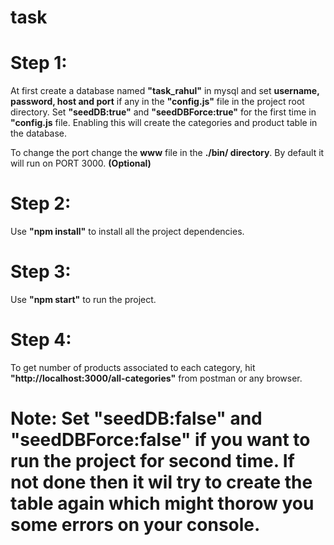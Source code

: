 # task
# Step 1:
At first create a database named **"task_rahul"** in mysql and 
set **username, password, host and port** if any in the **"config.js"** file in the project root directory.
Set **"seedDB:true"** and **"seedDBForce:true"** for the first time in **"config.js** file. Enabling this will create the categories and product table in the database.

To change the port change the **www** file in the **./bin/ directory**. By default it will run on PORT 3000. **(Optional)**

# Step 2:
Use **"npm install"** to install all the project dependencies.

# Step 3:
Use **"npm start"** to run the project.

# Step 4:
To get number of products associated to each category, hit **"http://localhost:3000/all-categories"** from postman or any browser.

# Note: Set "seedDB:false" and "seedDBForce:false" if you want to run the project for second time. If not done then it wil try to create the table again which might thorow you some errors on your console.
